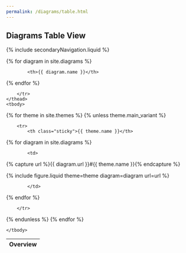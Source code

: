 ```yaml
---
permalink: /diagrams/table.html
---
```

## Diagrams Table View

{% include secondaryNavigation.liquid %}

<table class="image-gallery">
    <thead class="sticky">
        <tr>
            <th>Overview</th>

{% for diagram in site.diagrams %}

            <th>{{ diagram.name }}</th>

{% endfor %}

        </tr>
    </thead>
    <tbody>

{% for theme in site.themes %}
{% unless theme.main_variant %}

        <tr>
            <th class="sticky">{{ theme.name }}</th>

{% for diagram in site.diagrams %}

            <td>

{% capture url %}{{ diagram.url }}#{{ theme.name }}{% endcapture %}

{% include figure.liquid theme=theme diagram=diagram url=url %}

            </td>

{% endfor %}

        </tr>

{% endunless %}
{% endfor %}

    </tbody>
</table>
